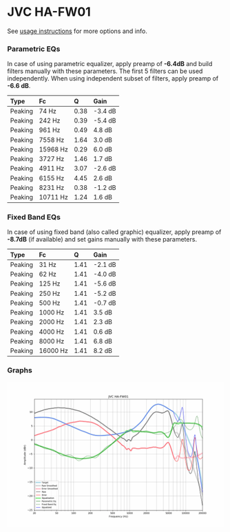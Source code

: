 # JVC HA-FW01
See [usage instructions](https://github.com/jaakkopasanen/AutoEq#usage) for more options and info.

### Parametric EQs
In case of using parametric equalizer, apply preamp of **-6.4dB** and build filters manually
with these parameters. The first 5 filters can be used independently.
When using independent subset of filters, apply preamp of **-6.6 dB**.

| Type    | Fc       |    Q | Gain    |
|:--------|:---------|:-----|:--------|
| Peaking | 74 Hz    | 0.38 | -3.4 dB |
| Peaking | 242 Hz   | 0.39 | -5.4 dB |
| Peaking | 961 Hz   | 0.49 | 4.8 dB  |
| Peaking | 7558 Hz  | 1.64 | 3.0 dB  |
| Peaking | 15968 Hz | 0.29 | 6.0 dB  |
| Peaking | 3727 Hz  | 1.46 | 1.7 dB  |
| Peaking | 4911 Hz  | 3.07 | -2.6 dB |
| Peaking | 6155 Hz  | 4.45 | 2.6 dB  |
| Peaking | 8231 Hz  | 0.38 | -1.2 dB |
| Peaking | 10711 Hz | 1.24 | 1.6 dB  |

### Fixed Band EQs
In case of using fixed band (also called graphic) equalizer, apply preamp of **-8.7dB**
(if available) and set gains manually with these parameters.

| Type    | Fc       |    Q | Gain    |
|:--------|:---------|:-----|:--------|
| Peaking | 31 Hz    | 1.41 | -2.1 dB |
| Peaking | 62 Hz    | 1.41 | -4.0 dB |
| Peaking | 125 Hz   | 1.41 | -5.6 dB |
| Peaking | 250 Hz   | 1.41 | -5.2 dB |
| Peaking | 500 Hz   | 1.41 | -0.7 dB |
| Peaking | 1000 Hz  | 1.41 | 3.5 dB  |
| Peaking | 2000 Hz  | 1.41 | 2.3 dB  |
| Peaking | 4000 Hz  | 1.41 | 0.6 dB  |
| Peaking | 8000 Hz  | 1.41 | 6.8 dB  |
| Peaking | 16000 Hz | 1.41 | 8.2 dB  |

### Graphs
![](./JVC%20HA-FW01.png)